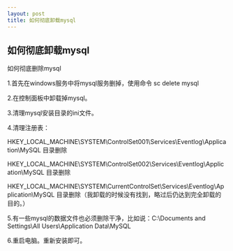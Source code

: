 ```yaml
---
layout: post
title: 如何彻底卸载mysql
---
```


## 如何彻底卸载mysql

如何彻底删除mysql



1.首先在windows服务中将mysql服务删掉，使用命令 sc delete mysql

2.在控制面板中卸载掉mysql。

3.清理mysql安装目录的ini文件。

4.清理注册表：

HKEY_LOCAL_MACHINE\SYSTEM\ControlSet001\Services\Eventlog\Application\MySQL 目录删除

HKEY_LOCAL_MACHINE\SYSTEM\ControlSet002\Services\Eventlog\Application\MySQL 目录删除

HKEY_LOCAL_MACHINE\SYSTEM\CurrentControlSet\Services\Eventlog\Application\MySQL 目录删除（我卸载的时候没有找到，略过后仍达到完全卸载的目的。）

5.有一些mysql的数据文件也必须删除干净，比如说：C:\Documents and Settings\All Users\Application Data\MySQL

6.重启电脑。重新安装即可。
